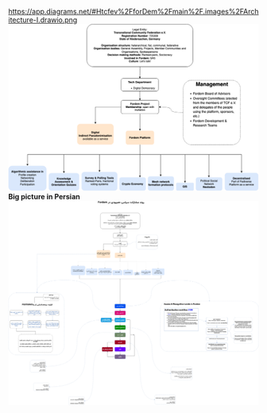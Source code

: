 https://app.diagrams.net/#Htcfev%2FforDem%2Fmain%2F.images%2FArchitecture-I.drawio.png
![Alt](./Architecture-I.drawio.png)  
**Big picture in Persian**  
![Alt](./big-picture-per.drawio.png)
